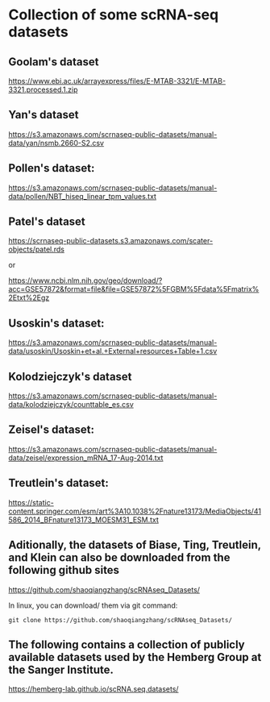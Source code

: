 # Collection of some scRNA-seq datasets


## Goolam's dataset

https://www.ebi.ac.uk/arrayexpress/files/E-MTAB-3321/E-MTAB-3321.processed.1.zip

## Yan's dataset

https://s3.amazonaws.com/scrnaseq-public-datasets/manual-data/yan/nsmb.2660-S2.csv

## Pollen's dataset:

https://s3.amazonaws.com/scrnaseq-public-datasets/manual-data/pollen/NBT_hiseq_linear_tpm_values.txt

## Patel's dataset
https://scrnaseq-public-datasets.s3.amazonaws.com/scater-objects/patel.rds

or

https://www.ncbi.nlm.nih.gov/geo/download/?acc=GSE57872&format=file&file=GSE57872%5FGBM%5Fdata%5Fmatrix%2Etxt%2Egz

## Usoskin's dataset:

https://s3.amazonaws.com/scrnaseq-public-datasets/manual-data/usoskin/Usoskin+et+al.+External+resources+Table+1.csv

## Kolodziejczyk's dataset

https://s3.amazonaws.com/scrnaseq-public-datasets/manual-data/kolodziejczyk/counttable_es.csv

## Zeisel's dataset:

https://s3.amazonaws.com/scrnaseq-public-datasets/manual-data/zeisel/expression_mRNA_17-Aug-2014.txt

## Treutlein's dataset:

https://static-content.springer.com/esm/art%3A10.1038%2Fnature13173/MediaObjects/41586_2014_BFnature13173_MOESM31_ESM.txt

## Aditionally, the datasets of Biase, Ting, Treutlein, and Klein can also be downloaded from the following github sites

https://github.com/shaoqiangzhang/scRNAseq_Datasets/

In linux, you can download/ them via git command: 
```
git clone https://github.com/shaoqiangzhang/scRNAseq_Datasets/
```
## The following contains a collection of publicly available datasets used by the Hemberg Group at the Sanger Institute.

https://hemberg-lab.github.io/scRNA.seq.datasets/
